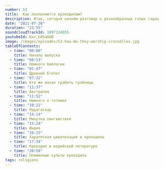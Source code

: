 ```yaml
---
number: 53
title:  Как поклоняются крокодилам?
description: Итак, сегодня начнём разговор о разнообразных голых гадах и им подобных. Расскажу вам славную историю почитания крокодилов.
date: "2021-07-30"
duration: "23:55"
soundcloudTrackId: 1097124055
youtubeId: Kar_U45aGHQ
image: /images/episodes/53-how-do-they-worship-crocodiles.jpg
tableOfContents:
  - time: "00:00"
    title: Начало выпуска
  - time: "00:53"
    title: Немного биологии
  - time: "01:47"
    title: Древний Египет
  - time: "07:32"
    title: Кто же начал грабить гробницы
  - time: "11:37"
    title: Австралия
  - time: "11:52"
    title: Немного о тотемах
  - time: "10:21"
    title: Мадагаскар
  - time: "14:14"
    title: Минутка лингвистики
  - time: "15:24"
    title: Индия
  - time: "16:15"
    title: Хараппская цивилизация и крокодилы
  - time: "17:34"
    title: Крокодил в ведийской литературе
  - time: "20:58"
    title: Племенные культы крокодила
tags: religions
---
```

